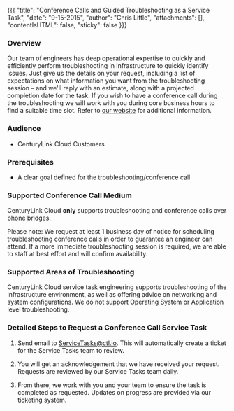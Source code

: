 {{{
  "title": "Conference Calls and Guided Troubleshooting as a Service Task",
  "date": "9-15-2015",
  "author": "Chris Little",
  "attachments": [],
  "contentIsHTML": false,
  "sticky": false
}}}

### Overview
Our team of engineers has deep operational expertise to quickly and efficiently perform troubleshooting in Infrastructure to quickly identify issues. Just give us the details on your request, including a list of expectations on what information you want from the troubleshooting session – and we'll reply with an estimate, along with a projected completion date for the task.  If you wish to have a conference call during the troubleshooting we will work with you during core business hours to find a suitable time slot. Refer to [our website](//www.ctl.io/service-tasks/#conference-calls) for additional information.

### Audience
* CenturyLink Cloud Customers

### Prerequisites
* A clear goal defined for the troubleshooting/conference call

### Supported Conference Call Medium
CenturyLink Cloud **only** supports troubleshooting and conference calls over phone bridges.

Please note: We request at least 1 business day of notice for scheduling troubleshooting conference calls in order to guarantee an engineer can attend. If a more immediate troubleshooting session is required, we are able to staff at best effort and will confirm availability.

### Supported Areas of Troubleshooting
CenturyLink Cloud service task engineering supports troubleshooting of the infrastructure environment, as well as offering advice on networking and system configurations.  We do not support Operating System or Application level troubleshooting.

### Detailed Steps to Request a Conference Call Service Task
1. Send email to ServiceTasks@ctl.io. This will automatically create a ticket for the Service Tasks team to review.

2. You will get an acknowledgement that we have received your request. Requests are reviewed by our Service Tasks team daily.

3. From there, we work with you and your team to ensure the task is completed as requested. Updates on progress are provided via our ticketing system.
